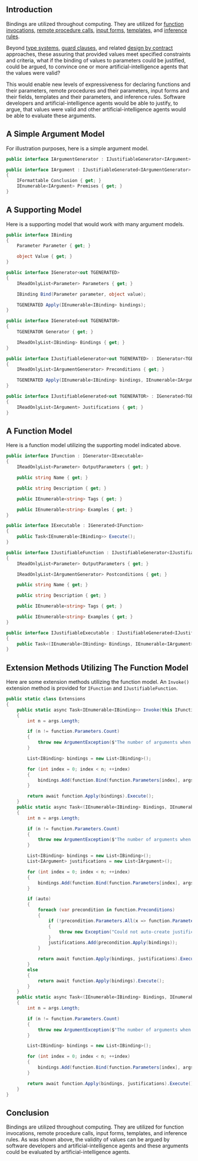 ## Introduction

Bindings are utilized throughout computing. They are utilized for [function invocations](https://en.wikipedia.org/wiki/Function_(computer_programming)), [remote procedure calls](https://en.wikipedia.org/wiki/Remote_procedure_call), [input forms](https://en.wikipedia.org/wiki/HTML_form), [templates](https://en.wikipedia.org/wiki/Template_processor), and [inference rules](https://en.wikipedia.org/wiki/Rule_of_inference).

Beyond [type systems](https://en.wikipedia.org/wiki/Type_system), [guard clauses](https://en.wikipedia.org/wiki/Guard_(computer_science)), and related [design by contract](https://en.wikipedia.org/wiki/Design_by_contract) approaches, these assuring that provided values meet specified constraints and criteria, what if the binding of values to parameters could be justified, could be argued, to convince one or more artificial-intelligence agents that the values were valid?

This would enable new levels of expressiveness for declaring functions and their parameters, remote procedures and their parameters, input forms and their fields, templates and their parameters, and inference rules. Software developers and artificial-intelligence agents would be able to justify, to argue, that values were valid and other artificial-intelligence agents would be able to evaluate these arguments.

## A Simple Argument Model

For illustration purposes, here is a simple argument model.

```cs
public interface IArgumentGenerator : IJustifiableGenerator<IArgument> { }

public interface IArgument : IJustifiableGenerated<IArgumentGenerator>
{
    IFormattable Conclusion { get; }
    IEnumerable<IArgument> Premises { get; }
}
```

## A Supporting Model

Here is a supporting model that would work with many argument models.

```cs
public interface IBinding
{
    Parameter Parameter { get; }

    object Value { get; }
}

public interface IGenerator<out TGENERATED>
{
    IReadOnlyList<Parameter> Parameters { get; }

    IBinding Bind(Parameter parameter, object value);

    TGENERATED Apply(IEnumerable<IBinding> bindings);
}

public interface IGenerated<out TGENERATOR>
{
    TGENERATOR Generator { get; }

    IReadOnlyList<IBinding> Bindings { get; }
}

public interface IJustifiableGenerator<out TGENERATED> : IGenerator<TGENERATED>
{
    IReadOnlyList<IArgumentGenerator> Preconditions { get; }

    TGENERATED Apply(IEnumerable<IBinding> bindings, IEnumerable<IArgument> justifications);
}

public interface IJustifiableGenerated<out TGENERATOR> : IGenerated<TGENERATOR>
{
    IReadOnlyList<IArgument> Justifications { get; }
}
```

## A Function Model

Here is a function model utilizing the supporting model indicated above.

```cs
public interface IFunction : IGenerator<IExecutable>
{
    IReadOnlyList<Parameter> OutputParameters { get; }

    public string Name { get; }

    public string Description { get; }

    public IEnumerable<string> Tags { get; }

    public IEnumerable<string> Examples { get; }
}

public interface IExecutable : IGenerated<IFunction>
{
    public Task<IEnumerable<IBinding>> Execute();
}

public interface IJustifiableFunction : IJustifiableGenerator<IJustifiableExecutable>
{
    IReadOnlyList<Parameter> OutputParameters { get; }

    IReadOnlyList<IArgumentGenerator> Postconditions { get; }

    public string Name { get; }

    public string Description { get; }

    public IEnumerable<string> Tags { get; }

    public IEnumerable<string> Examples { get; }
}

public interface IJustifiableExecutable : IJustifiableGenerated<IJustifiableFunction>
{
    public Task<(IEnumerable<IBinding> Bindings, IEnumerable<IArgument> Justifications)> Execute();
}
```

## Extension Methods Utilizing The Function Model

Here are some extension methods utilizing the function model. An `Invoke()` extension method is provided for `IFunction` and `IJustifiableFunction`.

```cs
public static class Extensions
{
    public static async Task<IEnumerable<IBinding>> Invoke(this IFunction function, object[] args)
    {
        int n = args.Length;

        if (n != function.Parameters.Count)
        {
            throw new ArgumentException($"The number of arguments when invoking {function.Name} must be {function.Parameters.Count} but {n} were provided.");
        }

        List<IBinding> bindings = new List<IBinding>();

        for (int index = 0; index < n; ++index)
        {
            bindings.Add(function.Bind(function.Parameters[index], args[index]));
        }

        return await function.Apply(bindings).Execute();
    }
    public static async Task<(IEnumerable<IBinding> Bindings, IEnumerable<IArgument> Justifications)> Invoke(this IJustifiableFunction function, object[] args, bool auto = true)
    {
        int n = args.Length;

        if (n != function.Parameters.Count)
        {
            throw new ArgumentException($"The number of arguments when invoking {function.Name} must be {function.Parameters.Count} but {n} were provided.");
        }

        List<IBinding> bindings = new List<IBinding>();
        List<IArgument> justifications = new List<IArgument>();

        for (int index = 0; index < n; ++index)
        {
            bindings.Add(function.Bind(function.Parameters[index], args[index]));
        }

        if (auto)
        {
            foreach (var precondition in function.Preconditions)
            {
                if (!precondition.Parameters.All(x => function.Parameters.Contains(x)))
                {
                    throw new Exception("Could not auto-create justifications for parameter value bindings. At least one of the function's preconditions involves a parameter not in the function's signature.");
                }
                justifications.Add(precondition.Apply(bindings));
            }

            return await function.Apply(bindings, justifications).Execute();
        }
        else
        {
            return await function.Apply(bindings).Execute();
        }
    }
    public static async Task<(IEnumerable<IBinding> Bindings, IEnumerable<IArgument> Justifications)> Invoke(this IJustifiableFunction function, object[] args, IArgument[] justifications)
    {
        int n = args.Length;

        if (n != function.Parameters.Count)
        {
            throw new ArgumentException($"The number of arguments when invoking {function.Name} must be {function.Parameters.Count} but {n} were provided.");
        }

        List<IBinding> bindings = new List<IBinding>();

        for (int index = 0; index < n; ++index)
        {
            bindings.Add(function.Bind(function.Parameters[index], args[index]));
        }

        return await function.Apply(bindings, justifications).Execute();
    }
}
```

## Conclusion

Bindings are utilized throughout computing. They are utilized for function invocations, remote procedure calls, input forms, templates, and inference rules. As was shown above, the validity of values can be argued by software developers and artificial-intelligence agents and these arguments could be evaluated by artificial-intelligence agents.
